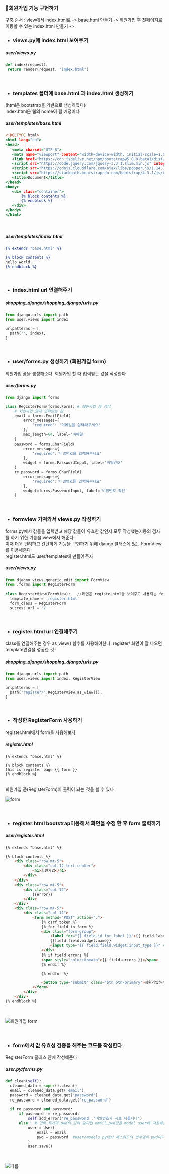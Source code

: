 ### 📌회원가입 기능 구현하기  

구축 순서 : view에서 index.html로  -> base.html 만들기 -> 회원가입 후 첫페이지로 이동할 수 있는 index.html 만들기 ->    

- ### views.py에 index.html 보여주기
 
 ##### user/views.py   
 
 ```python
 def index(request):
  return render(request, 'index.html')
 ```
 
 <br>
 
 - ### templates 폴더에 base.html 과 index.html 생성하기    
 
 (html은 bootstrap을 기반으로 생성하였다)     
 index.html은 웹의 home이 될 예정이다    
 
 
 ##### user/templates/base.html  
 
 ```base.html
 <!DOCTYPE html>
<html lang="en">
<head>
    <meta charset="UTF-8">
    <meta name="viewport" content="width=device-width, initial-scale=1.0">
    <link href="https://cdn.jsdelivr.net/npm/bootstrap@5.0.0-beta1/dist/css/bootstrap.min.css" rel="stylesheet" integrity="sha384-giJF6kkoqNQ00vy+HMDP7azOuL0xtbfIcaT9wjKHr8RbDVddVHyTfAAsrekwKmP1" crossorigin="anonymous">
    <script src="https://code.jquery.com/jquery-3.3.1.slim.min.js" integrity="sha384-q8i/X+965DzO0rT7abK41JStQIAqVgRVzpbzo5smXKp4YfRvH+8abtTE1Pi6jizo" crossorigin="anonymous"></script>
    <script src="https://cdnjs.cloudflare.com/ajax/libs/popper.js/1.14.7/umd/popper.min.js" integrity="sha384-UO2eT0CpHqdSJQ6hJty5KVphtPhzWj9WO1clHTMGa3JDZwrnQq4sF86dIHNDz0W1" crossorigin="anonymous"></script>
    <script src="https://stackpath.bootstrapcdn.com/bootstrap/4.3.1/js/bootstrap.min.js" integrity="sha384-JjSmVgyd0p3pXB1rRibZUAYoIIy6OrQ6VrjIEaFf/nJGzIxFDsf4x0xIM+B07jRM" crossorigin="anonymous"></script>
    <title>Document</title>
</head>
<body>
    <div class="container">
        {% block contents %}
        {% endblock %}
    </div>    
</body>
</html>
 ```
<br>

##### user/templates/index.html   

 ```index.html
{% extends "base.html" %}

{% block contents %}
hello world
{% endblock %}
 ```
<br>

- ### index.html url 연결해주기   

##### shopping_django/shopping_django/urls.py

```python
from django.urls import path
from user.views import index

urlpatterns = [
  path('', index),
]
```
<br>   

- ###  user/forms.py 생성하기 (회원가입 form)
회원가입 폼을 생성해준다. 회원가입 할 때 입력받는 값을 작성한다

##### user/forms.py

```python
from django import forms

class RegisterForm(forms.Form): # 회원가입 폼 생성
    # 회원가입 할때 입력받는 값
    email = forms.EmailField(
        error_messages={
            'required': '이메일을 입력해주세요'
        },
        max_length=64, label='이메일'
    )
    password = forms.CharField(
        error_messages={
            'required':'비밀번호를 입력해주세요'
        },
        widget = forms.PasswordInput, label='비밀번호'
    )
    re_password = forms.CharField(
        error_messages={
            'required':'비밀번호를 입력해주세요'
        },
        widget=forms.PasswordInput, label='비밀번호 확인'
    )
```
<br>  

- ### formview 가져와서 views.py 작성하기   

forms.py에서 값들을 입력받고 해당 값들이 유효한 값인지 모두 작성했는지등의 검사를 하기 위한 기능을 view에서 해준다   
이때 더욱 편리하고 간단하게 기능을 구현하기 위해 django 클래스에 있는 FormView를 이용해준다   
register.html도 user/templates에 만들어주자

##### user/views.py

```python
from djagno.views.generic.edit import FormView
from .forms import RegisterForm

class RegisterView(FormView):   //화면은 registe.html을 보여주고 사용되는 form은 RegisterForm이다. 만약 검증후 틀린내용이 없다면 success_url로 home화면으로 돌아갈 수 있다
  template_name = 'register.html'  
  form_class = RegisterForm
  success_url = '/'
```
<br>

- ### register.html url 연결해주기   
class를 연결해주는 경우 as_view() 함수를 사용해야한다. register/ 화면이 잘 나오면 template연결을 성공한 것 !   

##### shopping_django/shopping_django/urls.py

```python
from django.urls import path
from user.views import index, RegisterView

urlpatterns = [
  path('register/',RegisterView.as_view()),
]
```

<br>   

- ### 작성한 RegisterForm 사용하기   
register.html에서 form을 사용해보자

##### register.html
```
{% extends "base.html" %}

{% block contents %}
this is register page {{ form }}
{% endblock %}
```
<br>
회원가입 폼(RegisterForm)이 출력이 되는 것을 볼 수 있다   
<br>

![form](https://user-images.githubusercontent.com/64240637/104416906-e7b97800-55b7-11eb-8bdd-5ce7116b315b.PNG)

<br>

- ### register.html bootstrap이용해서 화면을 수정 한 후 form 출력하기   

##### user/register.html

```html
{% extends "base.html" %}

{% block contents %}
    <div class="row mt-5">
        <div class="col-12 text-center">
            <h1>회원가입</h1>
        </div>
    </div>
    <div class="row mt-5">
        <div class="col-12">
            {{error}}
        </div>
    </div>
    <div class="row mt-5">
        <div class="col-12">
            <form method="POST" action=".">
                {% csrf_token %}
                {% for field in form %}
                <div class="form-group">
                    <label for="{{ field.id_for_label }}">{{ field.label }}</label>
                    {{field.field.widget.name}}
                    <input type="{{ field.field.widget.input_type }}" class="form-control" id='{{                                     field.id_for_label }}' placeholder="{{ field.label }}"name='{{ field.name }}'>
                </div>
                {% if field.errors %}
                <span style="color:tomato">{{ field.errors }}</span>
                {% endif %}

                {% endfor %}

                <button type="submit" class="btn btn-primary">회원가입하기</button>
            </form>
        </div>
    </div>
{% endblock %}
```
<br>

![회원가입 form](https://user-images.githubusercontent.com/64240637/104418463-47188780-55ba-11eb-9e5d-77573d0383f9.PNG)

<br>

- ### form에서 값 유효성 검증을 해주는 코드를 작성한다   
RegisterForm 클래스 안에 작성해준다

##### user.py/forms.py

```python
def clean(self):
  cleaned_data = super().clean()
  email = cleaned_data.get('email')
  password = cleaned_data.get('password')
  re_password = cleaned_data.get('re_password')

  if re_password and password:
      if password != re_password:
          self.add_error('re_password','비밀번호가 서로 다릅니다')
      else:  # 만약 두개의 pwd의 값이 같다면 email,pwd값을 model user에 저장해준다 
          user = User(
              email = email,
              pwd = password  #user/models.py에서 패스워드의 변수명이 pwd이다
          )        
          user.save()    

```
<br>

![다름](https://user-images.githubusercontent.com/64240637/104419775-4aad0e00-55bc-11eb-9903-7297f2fe7121.PNG)

<br>